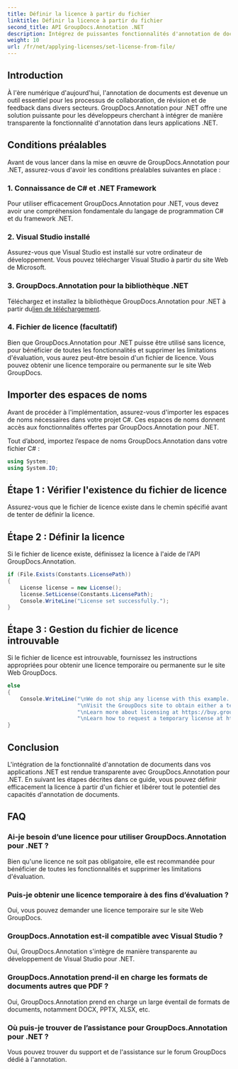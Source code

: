 ```yaml
---
title: Définir la licence à partir du fichier
linktitle: Définir la licence à partir du fichier
second_title: API GroupDocs.Annotation .NET
description: Intégrez de puissantes fonctionnalités d'annotation de documents dans vos applications .NET de manière transparente avec GroupDocs.Annotation pour .NET.
weight: 10
url: /fr/net/applying-licenses/set-license-from-file/
---
```

## Introduction
À l'ère numérique d'aujourd'hui, l'annotation de documents est devenue un outil essentiel pour les processus de collaboration, de révision et de feedback dans divers secteurs. GroupDocs.Annotation pour .NET offre une solution puissante pour les développeurs cherchant à intégrer de manière transparente la fonctionnalité d'annotation dans leurs applications .NET.
## Conditions préalables
Avant de vous lancer dans la mise en œuvre de GroupDocs.Annotation pour .NET, assurez-vous d'avoir les conditions préalables suivantes en place :
### 1. Connaissance de C# et .NET Framework
Pour utiliser efficacement GroupDocs.Annotation pour .NET, vous devez avoir une compréhension fondamentale du langage de programmation C# et du framework .NET.
### 2. Visual Studio installé
Assurez-vous que Visual Studio est installé sur votre ordinateur de développement. Vous pouvez télécharger Visual Studio à partir du site Web de Microsoft.
### 3. GroupDocs.Annotation pour la bibliothèque .NET
 Téléchargez et installez la bibliothèque GroupDocs.Annotation pour .NET à partir du[lien de téléchargement](https://releases.groupdocs.com/annotation/net/).
### 4. Fichier de licence (facultatif)
Bien que GroupDocs.Annotation pour .NET puisse être utilisé sans licence, pour bénéficier de toutes les fonctionnalités et supprimer les limitations d'évaluation, vous aurez peut-être besoin d'un fichier de licence. Vous pouvez obtenir une licence temporaire ou permanente sur le site Web GroupDocs.

## Importer des espaces de noms
Avant de procéder à l'implémentation, assurez-vous d'importer les espaces de noms nécessaires dans votre projet C#. Ces espaces de noms donnent accès aux fonctionnalités offertes par GroupDocs.Annotation pour .NET.

Tout d’abord, importez l’espace de noms GroupDocs.Annotation dans votre fichier C# :
```csharp
using System;
using System.IO;
```
## Étape 1 : Vérifier l'existence du fichier de licence
Assurez-vous que le fichier de licence existe dans le chemin spécifié avant de tenter de définir la licence.
## Étape 2 : Définir la licence
Si le fichier de licence existe, définissez la licence à l'aide de l'API GroupDocs.Annotation.
```csharp
if (File.Exists(Constants.LicensePath))
{
    License license = new License();
    license.SetLicense(Constants.LicensePath);
    Console.WriteLine("License set successfully.");
}
```
## Étape 3 : Gestion du fichier de licence introuvable
Si le fichier de licence est introuvable, fournissez les instructions appropriées pour obtenir une licence temporaire ou permanente sur le site Web GroupDocs.
```csharp
else
{
    Console.WriteLine("\nWe do not ship any license with this example. " +
                      "\nVisit the GroupDocs site to obtain either a temporary or permanent license. " +
                      "\nLearn more about licensing at https://buy.groupdocs.com/faqs/licensing. " +
                      "\nLearn how to request a temporary license at https://buy.groupdocs.com/temporary-license.");
}
```

## Conclusion
L'intégration de la fonctionnalité d'annotation de documents dans vos applications .NET est rendue transparente avec GroupDocs.Annotation pour .NET. En suivant les étapes décrites dans ce guide, vous pouvez définir efficacement la licence à partir d'un fichier et libérer tout le potentiel des capacités d'annotation de documents.
## FAQ
### Ai-je besoin d’une licence pour utiliser GroupDocs.Annotation pour .NET ?
Bien qu'une licence ne soit pas obligatoire, elle est recommandée pour bénéficier de toutes les fonctionnalités et supprimer les limitations d'évaluation.
### Puis-je obtenir une licence temporaire à des fins d’évaluation ?
Oui, vous pouvez demander une licence temporaire sur le site Web GroupDocs.
### GroupDocs.Annotation est-il compatible avec Visual Studio ?
Oui, GroupDocs.Annotation s'intègre de manière transparente au développement de Visual Studio pour .NET.
### GroupDocs.Annotation prend-il en charge les formats de documents autres que PDF ?
Oui, GroupDocs.Annotation prend en charge un large éventail de formats de documents, notamment DOCX, PPTX, XLSX, etc.
### Où puis-je trouver de l’assistance pour GroupDocs.Annotation pour .NET ?
Vous pouvez trouver du support et de l'assistance sur le forum GroupDocs dédié à l'annotation.